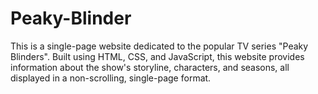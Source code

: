 # Peaky-Blinder
This is a single-page website dedicated to the popular TV series "Peaky Blinders". Built using HTML, CSS, and JavaScript, this website provides information about the show's storyline, characters, and seasons, all displayed in a non-scrolling, single-page format.
